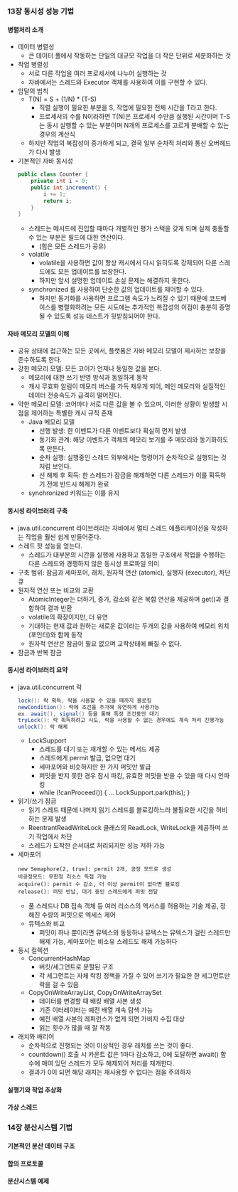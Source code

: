 ### 13장 동시성 성능 기법
#### 병렬처리 소개
- 데이터 병렬성
  - 큰 데이터 풀에서 작동하는 단일의 대규모 작업을 더 작은 단위로 세분화하는 것
- 작업 병렬성
  - 서로 다른 작업을 여러 프로세서에 나누어 실행하는 것
  - 자바에서는 스레드와 Executor 객체를 사용하여 이를 구현할 수 있다.
- 암달의 법칙
  - T(N) = S + (1/N) * (T-S)
    - 직렬 실행이 필요한 부분을 S, 작업에 필요한 전체 시간을 T라고 한다.
    - 프로세서의 수를 N이라하면 T(N)은 프로세서 수만큼 실행된 시간이며 T-S는 동시 실행할 수 있는 부분이며 N개의 프로세스를 고르게 분배할 수 있는 경우의 계산식
  - 하지만 작업의 복잡성이 증가하게 되고, 결국 일부 순차적 처리와 통신 오버헤드가 다시 발생
- 기본적인 자바 동시성
  ```java
  public class Counter {
      private int i = 0;
      public int increment() {
          i += 1;
          return i;
      }
  }
  ```
  - 스레드는 메서드에 진입할 때마다 개별적인 평가 스택을 갖게 되며 실제 충돌할 수 있는 부분은 필드에 대한 연산이다.
    - (힙은 모든 스레드가 공유)
  - volatile
    - volatile을 사용하면 값이 항상 캐시에서 다시 읽히도록 강제되어 다른 스레드에도 모든 업데이트를 보장한다.
    - 하지만 앞서 설명한 업데이트 손실 문제는 해결하지 못한다.
  - synchronized 를 사용하여 단순한 값의 업데이트를 제어할 수 있다.
    - 하지만 동기화를 사용하면 프로그램 속도가 느려질 수 있기 때문에 코드베이스를 병렬화하려는 모든 시도에는 추가적인 복잡성의 이점이 충분히 증명될 수 있도록 성능 테스트가 뒷받침되어야 한다.
#### 자바 메모리 모델의 이해
- 공유 상태에 접근하는 모든 곳에서, 플랫폼은 자바 메모리 모델이 제시하는 보장을 준수하도록 한다.
- 강한 메모리 모델: 모든 코어가 언제나 동일한 값을 본다.
  - 메모리에 대한 쓰기 반영 방식과 동일하게 동작
  - 캐시 무효화 알림이 메모리 버스를 가득 채우게 되어, 메인 메모리와 실질적인 데이터 전송속도가 급격히 떨어진다.
- 약한 메모리 모델: 코어마다 서로 다른 값을 볼 수 있으며, 이러한 상황이 발생할 시점을 제어하는 특별한 캐시 규칙 존재
  - Java 메모리 모델
    - 선행 발생: 한 이벤트가 다른 이벤트보다 확실히 먼저 발생
    - 동기화 관계: 해당 이벤트가 객체의 메모리 보기를 주 메모리와 동기화하도록 만든다.
    - 순차 실행: 실행중인 스레드 외부에서는 명령어가 순차적으로 실행되는 것처럼 보인다.
    - 선 해제 후 획득: 한 스레드가 잠금을 해제하면 다른 스레드가 이를 획득하기 전에 반드시 해제가 완료
  - synchronized 키워드는 이를 유지
#### 동시성 라이브러리 구축
- java.util.concurrent 라이브러리는 자바에서 멀티 스레드 애플리케이션을 작성하는 작업을 훨씬 쉽게 만들어준다.
- 스레드 핫 성능을 얻는다.
  - 스레드가 대부분의 시간을 실행에 사용하고 동일한 구조에서 작업을 수행하는 다른 스레드와 경쟁하지 않은 동시성 프로파일 의미 
- 구축 범위: 잠금과 세마포어, 래치, 원자적 연산 (atomic), 실행자 (executor), 차단 큐
- 원자적 연산 또는 비교와 교환
  - AtomicInteger는 더하기, 증가, 감소와 같은 복합 연산을 제공하며 get()과 결합하여 결과 반환
  - volatile의 확장이지만, 더 유연
  - 기대하는 현재 값과 원하는 새로운 값이라는 두개의 값을 사용하여 메모리 위치(포인터)와 함께 동작
  - 원자적 연산은 잠금이 필요 없으며 교착상태에 빠질 수 없다.
- 잠금과 반복 잠금
#### 동시성 라이브러리 요약
- java.util.concurrent 락
  ```java
  lock(): 락 획득, 락을 사용할 수 있을 때까지 블로킹
  newCondition(): 락에 조건을 추가해 유연하게 사용가능
  ex. await(), signal() 등을 통해 특정 조건동안 대기
  tryLock(): 락 획득하려고 시도, 락을 사용할 수 없는 경우에도 계속 처리 진행가능
  unlock(): 락 해제
  ```
  - LockSupport
    - 스레드를 대기 또는 재개할 수 있는 메서드 제공
    - 스레드에게 permit 발급, 없으면 대기
    - 세마포어와 비슷하지만 한 가지 퍼밋만 발급
    - 퍼밋을 받지 못한 경우 잠시 파킹, 유효한 퍼밋을 받을 수 있을 때 다시 언파킹
    - while (!canProceed()) { ... LockSupport.park(this); }
- 읽기/쓰기 잠금
  - 읽기 스레드 때문에 나머지 읽기 스레드를 블로킹하느라 불필요한 시간을 허비하는 문제 발생
  - ReentrantReadWriteLock 클래스의 ReadLock, WriteLock을 제공하며 쓰기 작업에서 차단
  - 스레드가 도착한 순서대로 처리되지만 성능 저하 가능
- 세마포어
  ```
  new Semaphore(2, true): permit 2개, 공정 모드로 생성
  비공정모드: 무한정 리소스 독점 가능
  acquire(): permit 수 감소, 더 이상 permit이 없다면 블로킹
  release(): 퍼밋 반납, 대기 중인 스레드에게 퍼밋 전달
  ```
  - 풀 스레드나 DB 접속 객체 등 여러 리소스의 엑서스를 허용하는 기술 제공, 정해진 수량의 퍼밋으로 엑세스 제어
  - 뮤텍스와 비교
    - 퍼밋이 하나 뿐이라면 뮤텍스와 동등하나 뮤텍스는 뮤텍스가 걸린 스레드만 해제 가능, 세마포어는 비소유 스레드도 해제 가능하다
- 동시 컬렉션
  - ConcurrentHashMap
    - 버킷/세그먼트로 분할된 구조
    - 각 세그먼트는 자체 락킹 정책을 가질 수 있어 쓰기가 필요한 한 세그먼트만 락을 걸 수 있음
  - CopyOnWriteArrayList, CopyOnWriteArraySet
    - 데이터를 변경할 때 배킹 배열 사본 생성
    - 기존 이터레이터는 예전 배열 계속 탐색 가능
    - 예전 배열 사본의 레퍼런스가 없게 되면 가비지 수집 대상
    - 읽는 횟수가 많을 때 잘 작동
- 래치와 배리어
  - 순차적으로 진행되는 것이 이상적인 경우 래치를 쓰는 것이 좋다.
  - countdown() 호출 시 카운트 값은 1마다 감소하고, 0에 도달하면 await() 함수에 매여 있던 스레드가 모두 해제되어 처리를 재개한다.
  - 결과가 0이 되면 해당 래치는 재사용할 수 없다는 점을 주의하자

#### 실행기와 작업 추상화
#### 가상 스레드
### 14장 분산시스템 기법
#### 기본적인 분산 데이터 구조
#### 합의 프로토콜
#### 분산시스템 예제

